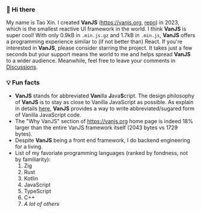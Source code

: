 ### 👋 Hi there

My name is Tao Xin. I created **VanJS** (https://vanjs.org, [repo](https://github.com/vanjs-org/van)) in 2023, which is the smallest reactive UI framework in the world. I think **VanJS** is super cool! With only 0.9kB in `.min.js.gz` and 1.7kB in `.min.js`, **VanJS** offers a programming experience similar to (if not better than) React. If you're interested in **VanJS**, please consider starring the project. It takes just a few seconds but your support means the world to me and helps spread **VanJS** to a wider audience. Meanwhile, feel free to leave your comments in [Discussions](https://github.com/vanjs-org/van/discussions).

### 💡 Fun facts 

- **VanJS** stands for abbreviated **Van**illa **J**ava**S**cript. The design philosophy of **VanJS** is to stay as close to Vanilla JavaScript as possible. As explain in details [here](https://vanjs.org/about#name), **VanJS** provides a way to write abbreviated/sugared form of Vanilla JavaScript code.
- The "Why VanJS" section of https://vanjs.org home page is indeed 18% larger than the entire VanJS framework itself (2043 bytes vs 1729 bytes).
- Despite **VanJS** being a front end framework, I do backend engineering for a living.
- List of my favoriate programming languages (ranked by fondness, not by familiarity):
  1. Zig
  2. Rust
  3. Kotlin
  4. JavaScript
  5. TypeScript
  6. C++
  7. *A lot of others*

<!--
**Tao-VanJS/Tao-VanJS** is a ✨ _special_ ✨ repository because its `README.md` (this file) appears on your GitHub profile.

Here are some ideas to get you started:

- 🔭 I’m currently working on ...
- 🌱 I’m currently learning ...
- 👯 I’m looking to collaborate on ...
- 🤔 I’m looking for help with ...
- 💬 Ask me about ...
- 📫 How to reach me: ...
- 😄 Pronouns: ...
- ⚡ Fun fact: ...
-->
